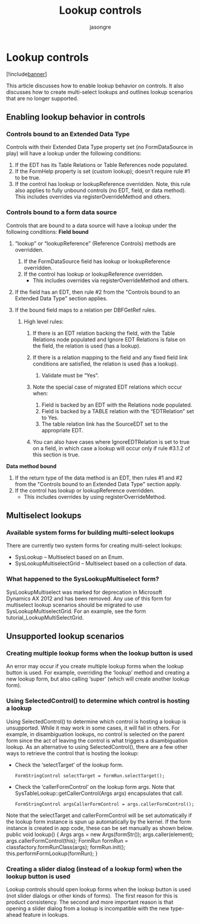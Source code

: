 ﻿---
# required metadata

title: Lookup controls
description: This article discusses how to enable lookup behavior on controls. It also discusses how to create multi-select lookups and outlines lookup scenarios that are no longer supported.
author: jasongre
manager: AnnBe
ms.date: 04/04/2017
ms.topic: article
ms.prod: 
ms.service: Dynamics365Operations
ms.technology: 

# optional metadata

# ms.search.form: 
# ROBOTS: 
audience: Developer
# ms.devlang: 
# ms.reviewer: 61
ms.search.scope: AX 7.0.0, Operations
# ms.tgt_pltfrm: 
ms.custom: 17464
ms.assetid: 1c71ebac-47c3-4c7e-bb48-a1c45619c95e
ms.search.region: Global
# ms.search.industry: 
ms.author: jasongre
ms.search.validFrom: 2016-02-28
ms.dyn365.ops.version: AX 7.0.0

---

# Lookup controls

[!include[banner](../includes/banner.md)]


This article discusses how to enable lookup behavior on controls. It also discusses how to create multi-select lookups and outlines lookup scenarios that are no longer supported.

Enabling lookup behavior in controls
------------------------------------

### Controls bound to an Extended Data Type

Controls with their Extended Data Type property set (no FormDataSource in play) will have a lookup under the following conditions:

1.  If the EDT has its Table Relations or Table References node populated.
2.  If the FormHelp property is set (custom lookup); doesn’t require rule \#1 to be true.
3.  If the control has lookup or lookupReference overridden. Note, this rule also applies to fully unbound controls (no EDT, field, or data method). This includes overrides via registerOverrideMethod and others.

### Controls bound to a form data source

Controls that are bound to a data source will have a lookup under the following conditions: **Field bound**

1.  “lookup” or “lookupReference” (Reference Controls) methods are overridden.
    1.  If the FormDataSource field has lookup or lookupReference overridden.
    2.  If the control has lookup or lookupReference overridden.
        -   This includes overrides via registerOverrideMethod and others.

2.  If the field has an EDT, then rule \#2 from the "Controls bound to an Extended Data Type" section applies.
3.  If the bound field maps to a relation per DBFGetRef rules.
    1.  High level rules:
        1.  If there is an EDT relation backing the field, with the Table Relations node populated and Ignore EDT Relations is false on the field, the relation is used (has a lookup).
        2.  If there is a relation mapping to the field and any fixed field link conditions are satisfied, the relation is used (has a lookup).
            1.  Validate must be “Yes”.

        3.  Note the special case of migrated EDT relations which occur when:
            1.  Field is backed by an EDT with the Relations node populated.
            2.  Field is backed by a TABLE relation with the “EDTRelation” set to Yes.
            3.  The table relation link has the SourceEDT set to the appropriate EDT.

        4.  You can also have cases where IgnoreEDTRelation is set to true on a field, in which case a lookup will occur only if rule \#3.1.2 of this section is true.

**Data method bound**

1.  If the return type of the data method is an EDT, then rules \#1 and \#2 from the "Controls bound to an Extended Data Type" section apply.
2.  If the control has lookup or lookupReference overridden.
    -   This includes overrides by using registerOverrideMethod.

## Multiselect lookups
### Available system forms for building multi-select lookups

There are currently two system forms for creating multi-select lookups:

-   SysLookup – Multiselect based on an Enum.
-   SysLookupMultiselectGrid – Multiselect based on a collection of data.

### What happened to the SysLookupMultiselect form?

SysLookupMultiselect was marked for deprecation in Microsoft Dynamics AX 2012 and has been removed. Any use of this form for multiselect lookup scenarios should be migrated to use SysLookupMultiselectGrid. For an example, see the form tutorial\_LookupMultiSelectGrid.

## Unsupported lookup scenarios
### Creating multiple lookup forms when the lookup button is used

An error may occur if you create multiple lookup forms when the lookup button is used. For example, overriding the ‘lookup’ method and creating a new lookup form, but also calling ‘super’ (which will create another lookup form).

### Using SelectedControl() to determine which control is hosting a lookup

Using SelectedControl() to determine which control is hosting a lookup is unsupported. While it may work in some cases, it will fail in others. For example, in disambiguation lookups, no control is selected on the parent form since the act of leaving the control is what triggers a disambiguation lookup. As an alternative to using SelectedControl(), there are a few other ways to retrieve the control that is hosting the lookup:
-   Check the ‘selectTarget’ of the lookup form.

        FormStringControl selectTarget = formRun.selectTarget();

-   Check the ‘callerFormControl’ on the lookup form args. Note that SysTableLookup::getCallerControl(Args args) encapsulates that call.

        FormStringControl argsCallerFormControl = args.callerFormControl();

Note that the selectTarget and callerFormControl will be set automatically if the lookup form instance is spun up automatically by the kernel. If the form instance is created in app code, these can be set manually as shown below.
    public void lookup()
    {
        Args args = new Args(formStr(<formName>));
        args.caller(element);
        args.callerFormControl(this);
        FormRun formRun = classfactory.formRunClass(args);
        formRun.init();
        this.performFormLookup(formRun);
    }

### Creating a slider dialog (instead of a lookup form) when the lookup button is used

Lookup controls should open lookup forms when the lookup button is used (not slider dialogs or other kinds of forms).  The first reason for this is product consistency. The second and more important reason is that opening a slider dialog from a lookup is incompatible with the new type-ahead feature in lookups.


